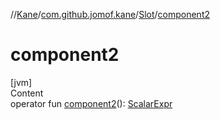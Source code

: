 //[Kane](../../index.md)/[com.github.jomof.kane](../index.md)/[Slot](index.md)/[component2](component2.md)



# component2  
[jvm]  
Content  
operator fun [component2](component2.md)(): [ScalarExpr](../-scalar-expr/index.md)  



